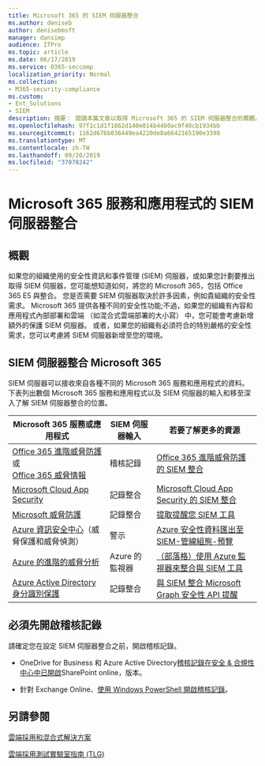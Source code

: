 ```yaml
---
title: Microsoft 365 的 SIEM 伺服器整合
ms.author: deniseb
author: denisebmsft
manager: dansimp
audience: ITPro
ms.topic: article
ms.date: 06/17/2019
ms.service: O365-seccomp
localization_priority: Normal
ms.collection:
- M365-security-compliance
ms.custom:
- Ent_Solutions
- SIEM
description: 摘要： 閱讀本篇文章以取得 Microsoft 365 的 SIEM 伺服器整合的概觀。
ms.openlocfilehash: 97f1c1d1f1862d140e014b4460ac9f40cb1934bb
ms.sourcegitcommit: 1162d676b036449ea4220de8a6642165190e3398
ms.translationtype: MT
ms.contentlocale: zh-TW
ms.lasthandoff: 09/20/2019
ms.locfileid: "37078242"
---
```

# <a name="siem-server-integration-with-microsoft-365-services-and-applications"></a>Microsoft 365 服務和應用程式的 SIEM 伺服器整合

## <a name="overview"></a>概觀

如果您的組織使用的安全性資訊和事件管理 (SIEM) 伺服器，或如果您計劃要推出取得 SIEM 伺服器，您可能想知道如何，將您的 Microsoft 365，包括 Office 365 E5 與整合。 您是否需要 SIEM 伺服器取決於許多因素，例如貴組織的安全性需求。 Microsoft 365 提供各種不同的安全性功能;不過，如果您的組織有內容和應用程式內部部署和雲端 （如混合式雲端部署的大小寫） 中，您可能會考慮新增額外的保護 SIEM 伺服器。 或者，如果您的組織有必須符合的特別嚴格的安全性需求，您可以考慮將 SIEM 伺服器新增至您的環境。

## <a name="siem-server-integration-microsoft-365"></a>SIEM 伺服器整合 Microsoft 365

SIEM 伺服器可以接收來自各種不同的 Microsoft 365 服務和應用程式的資料。 下表列出數個 Microsoft 365 服務和應用程式以及 SIEM 伺服器的輸入和移至深入了解 SIEM 伺服器整合的位置。 

| Microsoft 365 服務或應用程式 | SIEM 伺服器輸入 | 若要了解更多的資源 |
| --- | --- | --- |
| [Office 365 進階威脅防護](office-365-atp.md) <br/>或<br/>[Office 365 威脅情報](office-365-ti.md) | 稽核記錄 | [Office 365 進階威脅防護的 SIEM 整合](siem-integration-with-office-365-ti.md) |
| [Microsoft Cloud App Security](https://docs.microsoft.com/cloud-app-security/what-is-cloud-app-security) | 記錄整合 | [Microsoft Cloud App Security 的 SIEM 整合](https://docs.microsoft.com/cloud-app-security/siem) |
| [Microsoft 威脅防護](https://docs.microsoft.com/windows/security/threat-protection/) | 記錄整合 | [提取提醒您 SIEM 工具](https://docs.microsoft.com/windows/security/threat-protection/microsoft-defender-atp/configure-siem) |
| [Azure 資訊安全中心](https://docs.microsoft.com/azure/security-center/security-center-intro)（威脅保護和威脅偵測） | 警示 | [Azure 安全性資料匯出至 SIEM-管線組態-預覽](https://docs.microsoft.com/azure/security-center/security-center-export-data-to-siem) |
|[Azure 的進階的威脅分析](https://docs.microsoft.com/azure/security/azure-threat-detection) | Azure 的監視器 | [（部落格）使用 Azure 監視器來整合與 SIEM 工具](https://azure.microsoft.com/blog/use-azure-monitor-to-integrate-with-siem-tools) |
|[Azure Active Directory 身分識別保護](https://docs.microsoft.com/azure/active-directory/identity-protection/overview) |記錄整合 |[與 SIEM 整合 Microsoft Graph 安全性 API 提醒](https://docs.microsoft.com/graph/security-siemintegration) |


## <a name="audit-logging-must-be-turned-on"></a>必須先開啟稽核記錄

請確定您在設定 SIEM 伺服器整合之前，開啟稽核記錄。 

- OneDrive for Business 和 Azure Active Directory[稽核記錄在安全 & 合規性中心中已開啟](https://docs.microsoft.com/office365/securitycompliance/turn-audit-log-search-on-or-off)SharePoint online，版本。

- 針對 Exchange Online、[使用 Windows PowerShell 開啟稽核記錄](https://docs.microsoft.com/office365/securitycompliance/enable-mailbox-auditing)。
 
## <a name="see-also"></a>另請參閱

[雲端採用和混合式解決方案](https://docs.microsoft.com/office365/enterprise/cloud-adoption-and-hybrid-solutions)
  
[雲端採用測試實驗室指南 (TLG)](https://docs.microsoft.com/office365/enterprise/cloud-adoption-test-lab-guides-tlgs)


